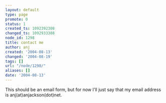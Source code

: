 ```yaml
---
layout: default
type: page
promote: 0
status: 1
created_ts: 1092392308
changed_ts: 1092933388
node_id: 1298
title: contact me
author: anj
created: '2004-08-13'
changed: '2004-08-19'
tags: []
url: "/node/1298/"
aliases: []
date: '2004-08-13'
---
```

This should be an email form, but for now I'll just say that my email address is anj(at)anjackson(dot)net.
